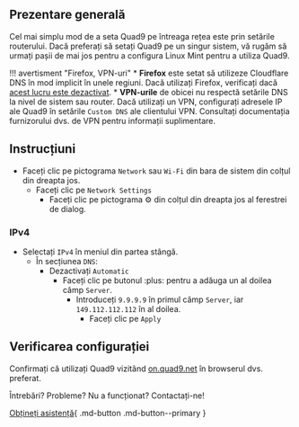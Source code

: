 ## Prezentare generală

Cel mai simplu mod de a seta Quad9 pe întreaga rețea este prin setările routerului. Dacă preferați să setați Quad9 pe un singur sistem, vă rugăm să urmați pașii de mai jos pentru a configura Linux Mint pentru a utiliza Quad9.

!!! avertisment "Firefox, VPN-uri"
    * **Firefox** este setat să utilizeze Cloudflare DNS în mod implicit în unele regiuni. Dacă utilizați Firefox, verificați dacă [acest lucru este dezactivat](https://support.mozilla.org/en-US/kb/dns-over-https#w_configure-doh-protection-settings).
    * **VPN-urile** de obicei nu respectă setările DNS la nivel de sistem sau router. Dacă utilizați un VPN, configurați adresele IP ale Quad9 în setările `Custom DNS` ale clientului VPN. Consultați documentația furnizorului dvs. de VPN pentru informații suplimentare.

## Instrucțiuni 

* Faceți clic pe pictograma `Network` sau `Wi-Fi` din bara de sistem din colțul din dreapta jos.
    * Faceți clic pe `Network Settings`
        * Faceți clic pe pictograma :gear: din colțul din dreapta jos al ferestrei de dialog.
### IPv4

* Selectați `IPv4` în meniul din partea stângă.
    * În secțiunea `DNS`:
        * Dezactivați `Automatic`
            * Faceți clic pe butonul :plus: pentru a adăuga un al doilea câmp `Server`.
                * Introduceți `9.9.9.9` în primul câmp `Server`, iar `149.112.112.112` în al doilea.
                    * Faceți clic pe `Apply`

## Verificarea configurației

Confirmați că utilizați Quad9 vizitând [on.quad9.net](https://on.quad9.net) în browserul dvs. preferat.

Întrebări? Probleme? Nu a funcționat? Contactați-ne!

[Obțineți asistență](https://quad9.net/support/contact){ .md-button .md-button--primary }

